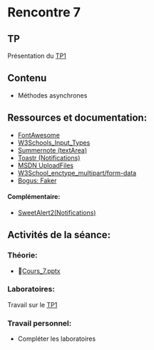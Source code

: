 # Rencontre 7

## TP
Présentation du [TP1](/tp/tp1)

## Contenu
- Méthodes asynchrones 

## Ressources et documentation: 
- [FontAwesome](https://fontawesome.com/)
- [W3Schools_Input_Types](https://www.w3schools.com/html/html_form_input_types.asp)
- [Summernote (textArea)](https://summernote.org/)
- [Toastr (Notifications)](https://codeseven.github.io/toastr/) 
- [MSDN UploadFiles](https://docs.microsoft.com/en-us/aspnet/core/mvc/models/file-uploads?view=aspnetcore-5.0) 
- [W3School_enctype_multipart/form-data](https://www.w3schools.com/tags/att_form_enctype.asp)
- [Bogus: Faker](https://github.com/bchavez/Bogus)

#### Complémentaire: 
- [SweetAlert2(Notifications)](https://sweetalert2.github.io/)

## Activités de la séance: 
### Théorie:  
- 🔗[Cours_7.pptx](https://cegepedouardmontpetit-my.sharepoint.com/:p:/g/personal/mathieu_briau_cegepmontpetit_ca/EaTz0cMzxadCm8Fmgv_JTNgB9WGJ3gAjHTs7eRQW5Pofwg)

### Laboratoires: 
Travail sur le [TP1](/tp/tp1)

### Travail personnel: 
- Compléter les laboratoires
